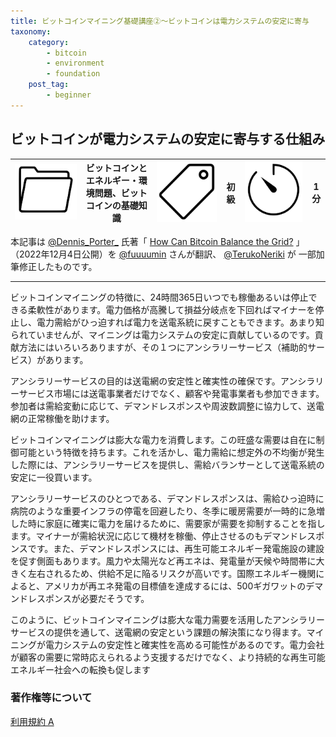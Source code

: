 ```yaml
---
title: ビットコインマイニング基礎講座②〜ビットコインは電力システムの安定に寄与
taxonomy:
    category:
        - bitcoin
        - environment
        - foundation
    post_tag:
        - beginner
---
```


## ビットコインが電力システムの安定に寄与する仕組み

|  ![Category](/_images/category.png)  |  ビットコインとエネルギー・環境問題、ビットコインの基礎知識 |  ![Tag](/_images/tag.png)  | 初級  | ![Time](/_images/timer.png)  |  1分  |
| ---- | ---- | ---- | ---- | ---- | ---- |

本記事は [@Dennis_Porter_](https://twitter.com/Dennis_Porter_) 氏著「 [How Can Bitcoin Balance the Grid?](https://www.satoshiaction.io/post/how-can-bitcoin-balance-the-grid) 」（2022年12月4日公開）を [@fuuuumin](https://twitter.com/fuuuumin314) さんが翻訳、  [@TerukoNeriki](https://twitter.com/TerukoNeriki) が 一部加筆修正したものです。

---

ビットコインマイニングの特徴に、24時間365日いつでも稼働あるいは停止できる柔軟性があります。電力価格が高騰して損益分岐点を下回ればマイナーを停止し、電力需給がひっ迫すれば電力を送電系統に戻すこともできます。あまり知られていませんが、マイニングは電力システムの安定に貢献しているのです。貢献方法にはいろいろありますが、その１つにアンシラリーサービス（補助的サービス）があります。

アンシラリーサービスの目的は送電網の安定性と確実性の確保です。アンシラリーサービス市場には送電事業者だけでなく、顧客や発電事業者も参加できます。参加者は需給変動に応じて、デマンドレスポンスや周波数調整に協力して、送電網の正常稼働を助けます。

ビットコインマイニングは膨大な電力を消費します。この旺盛な需要は自在に制御可能という特徴を持ちます。これを活かし、電力需給に想定外の不均衡が発生した際には、アンシラリーサービスを提供し、需給バランサーとして送電系統の安定に一役買います。

アンシラリーサービスのひとつである、デマンドレスポンスは、需給ひっ迫時に病院のような重要インフラの停電を回避したり、冬季に暖房需要が一時的に急増した時に家庭に確実に電力を届けるために、需要家が需要を抑制することを指します。マイナーが需給状況に応じて機材を稼働、停止させるのもデマンドレスポンスです。また、デマンドレスポンスには、再生可能エネルギー発電施設の建設を促す側面もあります。風力や太陽光など再エネは、発電量が天候や時間帯に大きく左右されるため、供給不足に陥るリスクが高いです。国際エネルギー機関によると、アメリカが再エネ発電の目標値を達成するには、500ギガワットのデマンドレスポンスが必要だそうです。

このように、ビットコインマイニングは膨大な電力需要を活用したアンシラリーサービスの提供を通して、送電網の安定という課題の解決策になり得ます。マイニングが電力システムの安定性と確実性を高める可能性があるのです。電力会社が顧客の需要に常時応えられるよう支援するだけでなく、より持続的な再生可能エネルギー社会への転換も促します

### 著作権等について
[利用規約 A](https://lostinbitcoin.jp/copyright/#uaa)
